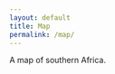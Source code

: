 ```yaml
---
layout: default
title: Map
permalink: /map/
---
```


A map of southern Africa.

<link rel="stylesheet" href="https://unpkg.com/leaflet@1.9.4/dist/leaflet.css" crossorigin="" />
<script src="https://unpkg.com/leaflet@1.9.4/dist/leaflet.js" crossorigin=""></script>

<div id="map" style="height: 500px; width: 100%; margin-top: 1em;"></div>

<script>
document.addEventListener("DOMContentLoaded", function () {
  var map = L.map('map').setView([-23, 25], 4);
  L.tileLayer('https://tile.openstreetmap.org/{z}/{x}/{y}.png', {
    attribution: '© OpenStreetMap contributors'
  }).addTo(map);
  L.marker([-20.706790041949702, 25.359063235436718]).addTo(map)
    .bindPopup('Makgadikgadi Pans National Park')
    .openPopup();
});
</script>
